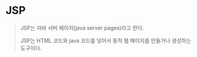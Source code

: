 # JSP

> JSP는 자바 서버 페이지(java server pages)라고 한다.
>
> JSP는 HTML 코드와 java 코드를 넣어서 동적 웹 페이지를 만들거나 생성하는 도구이다.


